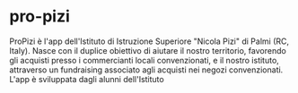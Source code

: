 # pro-pizi
ProPizi è l'app dell'Istituto di Istruzione Superiore "Nicola Pizi" di Palmi (RC, Italy). Nasce con il duplice obiettivo di aiutare il nostro territorio, favorendo gli acquisti presso
i commercianti locali convenzionati, e il nostro istituto, attraverso un fundraising associato agli acquisti nei negozi convenzionati.
L'app è sviluppata dagli alunni dell'Istituto
